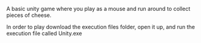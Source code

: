 A basic unity game where you play as a mouse and run around to collect pieces of cheese.

In order to play download the execution files folder, open it up, and run the execution file called Unity.exe
